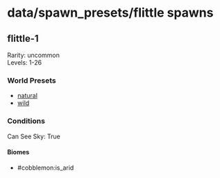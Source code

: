 # data/spawn_presets/flittle spawns  
  
## flittle-1  
Rarity: uncommon  
Levels: 1-26  
  
### World Presets  
* [natural](data/spawn_data/natural.md)  
* [wild](data/spawn_data/wild.md)  
  
### Conditions  
Can See Sky: True  
  
#### Biomes  
  * #cobblemon:is_arid
  

